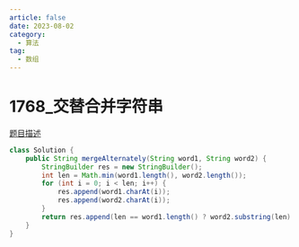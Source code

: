 ```yaml
---
article: false
date: 2023-08-02
category: 
  - 算法
tag: 
  - 数组
---
```

# 1768_交替合并字符串

<Badge text="简单" type="tip" vertical="middle" />

[题目描述](https://leetcode.cn/problems/merge-strings-alternately/description/?envType=study-plan-v2&envId=leetcode-75)


```java
class Solution {
    public String mergeAlternately(String word1, String word2) {
        StringBuilder res = new StringBuilder();
        int len = Math.min(word1.length(), word2.length());
        for (int i = 0; i < len; i++) {
            res.append(word1.charAt(i));
            res.append(word2.charAt(i));
        }
        return res.append(len == word1.length() ? word2.substring(len):word1.substring(len)).toString();    
    }
}
```

